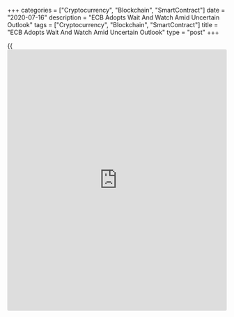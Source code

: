 +++
categories = ["Cryptocurrency", "Blockchain", "SmartContract"]
date = "2020-07-16"
description = "ECB Adopts Wait And Watch Amid Uncertain Outlook"
tags = ["Cryptocurrency", "Blockchain", "SmartContract"]
title = "ECB Adopts Wait And Watch Amid Uncertain Outlook"
type = "post"
+++

{{<iframe id="large-banner" src="https://www.bounty.group/#slide=18.0" width="100%" height="600" scrolling="no" style="border: 0px solid rgb(216, 221, 230); border-radius: 3px;">}}

The European Central Bank on Thursday left its key interest rates and
the volume of its asset purchases unchanged as [policy](https://www.fintechee.com/policy/)makers saw early
signs of a gradual economic recovery from the slump induced by the
[coronavirus][1] pandemic, but significant uncertainty regarding the
outlook.

"Incoming information since our last monetary [policy](https://www.fintechee.com/policy/) meeting in early
June signals a resumption of euro area economic activity, although the
level of activity remains well below the levels prevailing before the
coronavirus (COVID-19) pandemic and the outlook remains highly
uncertain," ECB President Christine Lagarde said in her introductory
statement.

"Against this background, ample monetary stimulus remains necessary to
support the economic recovery and to safeguard medium-term price
stability," she added, reconfirming the ECB's "very accommodative"
monetary [policy](https://www.fintechee.com/policy/) stance.

The main refi rate was left unchanged at a record low zero and the
deposit rate at -0.50 percent, in line with economists' expectations.
The lending rate was kept at 0.25 percent.

Policymakers expect the key ECB interest rates to remain at their
present or lower levels until the inflation outlook robustly converges
to a level sufficiently close to, but below, 2 percent within the
projection horizon, and such convergence has been consistently reflected
in underlying inflation dynamics, the bank said, reaffirming its forward
guidance.

The ECB also said it will continue its purchases under the pandemic
emergency purchase programme (PEPP) with a total envelope of EUR 1,350
billion.

The PEPP was announced with a size of EUR 750 billion in March as the
Covid-19 began to severely affect the [economy][2], and its size was
increased by EUR 600 billion in June.

Asset purchases under PEPP contribute to easing the overall monetary
[policy](https://www.fintechee.com/policy/) stance, thereby helping to offset the pandemic-related downward
shift in the projected path of inflation, the bank said.  
  
The purchases will continue to be conducted in a flexible manner over
time, thus allowing to effectively stave off risks to the smooth
transmission of monetary [policy](https://www.fintechee.com/policy/), the ECB added.

These purchases are expected to continue until at least the end of June
2021 and, in any case, until the Governing Council judges that the
coronavirus crisis phase is over, the bank said.  
  
Proceeds from maturing securities under PEPP will be reinvested until at
least the end of 2022. The future roll-off of the PEPP portfolio will be
managed to avoid interference with the appropriate monetary [policy](https://www.fintechee.com/policy/)
stance, the bank noted.  
  
The ECB will also continue its asset purchases under the asset purchase
programme at a monthly pace of EUR 20 billion and an additional EUR 120
billion temporary fund until the end of this year.  
  
The central bank expects the monthly purchases to run for as long as
necessary and to end shortly before [policy](https://www.fintechee.com/policy/)makers start raising the key
interest rates.  
  
The principal payments from maturing securities under APP will be
reinvested in full for an extended period of time past the date when the
bank begins to raise interest rates, and as long as to maintain
favorable liquidity conditions and an ample degree of monetary
accommodation.

The central bank will continue to provide ample liquidity through its
refinancing operations. The latest operation in the third series of
targeted longer-term refinancing operations (TLTRO III) has registered a
very high take-up of funds, supporting bank lending to firms and
households, Lagarde said.

The Governing Council continues to stand ready to adjust all of its
instruments, as appropriate, the ECB chief said.

The euro area economy contracted 3.6 percent in the first quarter and is
expected to have shrank further in the second quarter. However, a
rebound is expected in the third quarter as the Covid-19 containment
measures are eased further.

"Although uncertainty about the overall speed and scale of the rebound
remains high," Lagarde said.

"Overall, the Governing Council assesses the balance of risks to the
euro area growth outlook to remain on the downside," she added.

For comments and feedback [contact](https://www.playgroundfx.com/contact/): editorial@rtt[news](https://www.letsplayfx.com/blog/forex-news-website/).com

[Business News][3]

   1. www.rtt[news](https://www.letsplayfx.com/blog/forex-news-website/).com/list/coronavirus.aspx
   2. www.rtt[news](https://www.letsplayfx.com/blog/forex-news-website/).com/Content/EconomicNews.aspx
   3. www.rtt[news](https://www.letsplayfx.com/blog/forex-news-website/).com/Content/Business.aspx